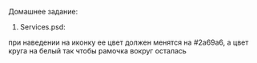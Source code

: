 Домашнее задание:

1) Services.psd:

при наведении на иконку ее цвет должен менятся на #2a69a6, а цвет круга на белый так чтобы рамочка вокруг осталась
